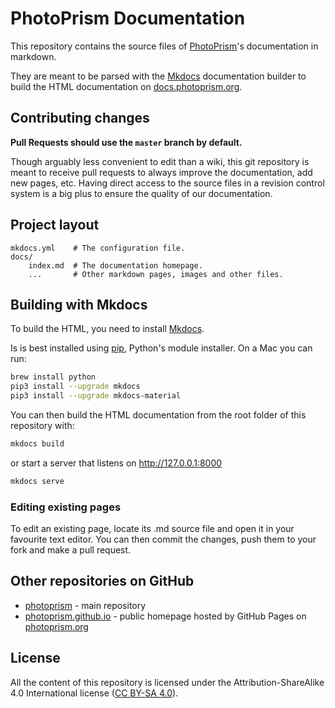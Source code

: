 PhotoPrism Documentation
========================

This repository contains the source files of [PhotoPrism](https://photoprism.org)'s documentation in markdown.

They are meant to be parsed with the [Mkdocs](https://www.mkdocs.org/) documentation builder to build the HTML documentation on [docs.photoprism.org](https://docs.photoprism.org/).

## Contributing changes

**Pull Requests should use the `master` branch by default.**

Though arguably less convenient to edit than a wiki, this git repository is meant to receive pull requests to always improve the documentation, add new pages, etc. Having direct access to the source files in a revision control system is a big plus to ensure the quality of our documentation.

## Project layout

    mkdocs.yml    # The configuration file.
    docs/
        index.md  # The documentation homepage.
        ...       # Other markdown pages, images and other files.

## Building with Mkdocs

To build the HTML, you need to install [Mkdocs](https://www.mkdocs.org/).

Is is best installed using [pip](https://pip.pypa.io), Python's module installer. On a Mac you can run:

```sh
brew install python
pip3 install --upgrade mkdocs
pip3 install --upgrade mkdocs-material
```

You can then build the HTML documentation from the root folder of this repository with:

```sh
mkdocs build
```

or start a server that listens on http://127.0.0.1:8000

```sh
mkdocs serve
```

### Editing existing pages

To edit an existing page, locate its .md source file and open it in your favourite text editor. You can then commit the changes, push them to your fork and make a pull request.

## Other repositories on GitHub
  * [photoprism](https://github.com/photoprism/photoprism) - main repository
  * [photoprism.github.io](https://github.com/photoprism/photoprism.github.io) - public homepage hosted by GitHub Pages on [photoprism.org](https://photoprism.org)

## License

All the content of this repository is licensed under the Attribution-ShareAlike 4.0 International license ([CC BY-SA 4.0](https://creativecommons.org/licenses/by-sa/4.0/)).
